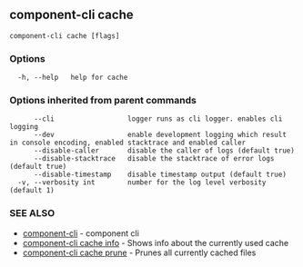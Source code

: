 ## component-cli cache



```
component-cli cache [flags]
```

### Options

```
  -h, --help   help for cache
```

### Options inherited from parent commands

```
      --cli                  logger runs as cli logger. enables cli logging
      --dev                  enable development logging which result in console encoding, enabled stacktrace and enabled caller
      --disable-caller       disable the caller of logs (default true)
      --disable-stacktrace   disable the stacktrace of error logs (default true)
      --disable-timestamp    disable timestamp output (default true)
  -v, --verbosity int        number for the log level verbosity (default 1)
```

### SEE ALSO

* [component-cli](component-cli.md)	 - component cli
* [component-cli cache info](component-cli_cache_info.md)	 - Shows info about the currently used cache
* [component-cli cache prune](component-cli_cache_prune.md)	 - Prunes all currently cached files

